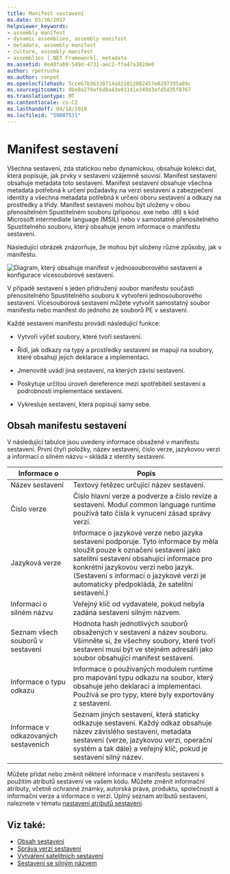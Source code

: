 ```yaml
---
title: Manifest sestavení
ms.date: 03/30/2017
helpviewer_keywords:
- assembly manifest
- dynamic assemblies, assembly manifest
- metadata, assembly manifest
- culture, assembly manifest
- assemblies [.NET Framework], metadata
ms.assetid: 8e40fab9-549d-4731-aec2-ffa47a382de0
author: rpetrusha
ms.author: ronpet
ms.openlocfilehash: 5cce67b36330714a821012082457e0297395a09c
ms.sourcegitcommit: 0be8a279af6d8a43e03141e349d3efd5d35f8767
ms.translationtype: MT
ms.contentlocale: cs-CZ
ms.lasthandoff: 04/18/2019
ms.locfileid: "59087531"
---
```

# <a name="assembly-manifest"></a>Manifest sestavení
Všechna sestavení, zda statickou nebo dynamickou, obsahuje kolekci dat, která popisuje, jak prvky v sestavení vzájemně souvisí. Manifest sestavení obsahuje metadata toto sestavení. Manifest sestavení obsahuje všechna metadata potřebná k určení požadavky na verzi sestavení a zabezpečení identity a všechna metadata potřebná k určení oboru sestavení a odkazy na prostředky a třídy. Manifest sestavení mohou být uloženy v obou přenositelném Spustitelném souboru (příponou .exe nebo .dll) s kód Microsoft intermediate language (MSIL) nebo v samostatné přenositelného Spustitelného souboru, který obsahuje jenom informace o manifestu sestavení.  
  
 Následující obrázek znázorňuje, že mohou být uloženy různé způsoby, jak v manifestu.  
  
 ![Diagram, který obsahuje manifest v jednosouborového sestavení a konfigurace vícesouborové sestavení.](./media/assembly-manifest/assembly-types-diagram.gif)  
  
 V případě sestavení s jeden přidružený soubor manifestu součástí přenositelného Spustitelného souboru k vytvoření jednosouborového sestavení. Vícesouborová sestavení můžete vytvořit samostatný soubor manifestu nebo manifest do jednoho ze souborů PE v sestavení.  
  
 Každé sestavení manifestu provádí následující funkce:  
  
-   Vytvoří výčet soubory, které tvoří sestavení.  
  
-   Řídí, jak odkazy na typy a prostředky sestavení se mapují na soubory, které obsahují jejich deklarace a implementaci.  
  
-   Jmenovitě uvádí jiná sestavení, na kterých závisí sestavení.  
  
-   Poskytuje určitou úroveň dereference mezi spotřebiteli sestavení a podrobnosti implementace sestavení.  
  
-   Vykresluje sestavení, která popisují samy sebe.  
  
## <a name="assembly-manifest-contents"></a>Obsah manifestu sestavení  
 V následující tabulce jsou uvedeny informace obsažené v manifestu sestavení. První čtyři položky, název sestavení, číslo verze, jazykovou verzi a informací o silném názvu – skládá z identity sestavení.  
  
|Informace o|Popis|  
|-----------------|-----------------|  
|Název sestavení|Textový řetězec určující název sestavení.|  
|Číslo verze|Číslo hlavní verze a podverze a číslo revize a sestavení. Modul common language runtime používá tato čísla k vynucení zásad správy verzí.|  
|Jazyková verze|Informace o jazykové verze nebo jazyka sestavení podporuje. Tyto informace by měla sloužit pouze k označení sestavení jako satelitní sestavení obsahující informace pro konkrétní jazykovou verzi nebo jazyk. (Sestavení s informací o jazykové verzi je automaticky předpokládá, že satelitní sestavení.)|  
|Informací o silném názvu|Veřejný klíč od vydavatele, pokud nebyla zadána sestavení silným názvem.|  
|Seznam všech souborů v sestavení|Hodnota hash jednotlivých souborů obsažených v sestavení a název souboru. Všimněte si, že všechny soubory, které tvoří sestavení musí být ve stejném adresáři jako soubor obsahující manifest sestavení.|  
|Informace o typu odkazu|Informace o používaných modulem runtime pro mapování typu odkazu na soubor, který obsahuje jeho deklaraci a implementaci. Používá se pro typy, které byly exportovány z sestavení.|  
|Informace v odkazovaných sestaveních|Seznam jiných sestavení, která staticky odkazuje sestavení. Každý odkaz obsahuje název závislého sestavení, metadata sestavení (verze, jazykovou verzi, operační systém a tak dále) a veřejný klíč, pokud je sestavení silný název.|  
  
 Můžete přidat nebo změnit některé informace v manifestu sestavení s použitím atributů sestavení ve vašem kódu. Můžete změnit informační atributy, včetně ochranné známky, autorská práva, produktu, společnosti a informační verze a informace o verzi. Úplný seznam atributů sestavení, naleznete v tématu [nastavení atributů sestavení](../../../docs/framework/app-domains/set-assembly-attributes.md).  
  
## <a name="see-also"></a>Viz také:

- [Obsah sestavení](../../../docs/framework/app-domains/assembly-contents.md)
- [Správa verzí sestavení](../../../docs/framework/app-domains/assembly-versioning.md)
- [Vytváření satelitních sestavení](../../../docs/framework/resources/creating-satellite-assemblies-for-desktop-apps.md)
- [Sestavení se silným názvem](../../../docs/framework/app-domains/strong-named-assemblies.md)
